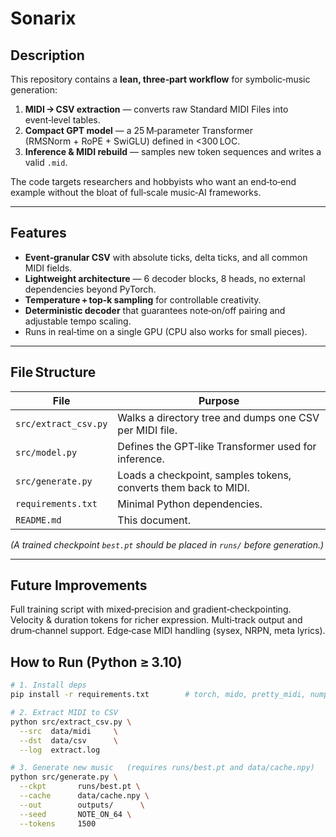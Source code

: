 # Sonarix

## Description
This repository contains a **lean, three‑part workflow** for symbolic‑music generation:

1. **MIDI → CSV extraction** — converts raw Standard MIDI Files into event‑level tables.  
2. **Compact GPT model** — a 25 M‑parameter Transformer (RMSNorm + RoPE + SwiGLU) defined in <300 LOC.  
3. **Inference & MIDI rebuild** — samples new token sequences and writes a valid `.mid`.

The code targets researchers and hobbyists who want an end‑to‑end example without the bloat of full‑scale music‑AI frameworks.

---

## Features
* **Event‑granular CSV** with absolute ticks, delta ticks, and all common MIDI fields.
* **Lightweight architecture** — 6 decoder blocks, 8 heads, no external dependencies beyond PyTorch.
* **Temperature + top‑k sampling** for controllable creativity.
* **Deterministic decoder** that guarantees note‑on/off pairing and adjustable tempo scaling.
* Runs in real‑time on a single GPU (CPU also works for small pieces).

---

## File Structure
| File | Purpose |
|------|---------|
| `src/extract_csv.py` | Walks a directory tree and dumps one CSV per MIDI file. |
| `src/model.py` | Defines the GPT‑like Transformer used for inference. |
| `src/generate.py` | Loads a checkpoint, samples tokens, converts them back to MIDI. |
| `requirements.txt` | Minimal Python dependencies. |
| `README.md` | This document. |

*(A trained checkpoint `best.pt` should be placed in `runs/` before generation.)*

---

## Future Improvements
Full training script with mixed‑precision and gradient‑checkpointing.
Velocity & duration tokens for richer expression.
Multi‑track output and drum‑channel support.
Edge‑case MIDI handling (sysex, NRPN, meta lyrics).

## How to Run (Python ≥ 3.10)
```bash
# 1. Install deps
pip install -r requirements.txt        # torch, mido, pretty_midi, numpy, pandas, tqdm

# 2. Extract MIDI to CSV
python src/extract_csv.py \
  --src  data/midi     \
  --dst  data/csv      \
  --log  extract.log

# 3. Generate new music   (requires runs/best.pt and data/cache.npy)
python src/generate.py \
  --ckpt       runs/best.pt \
  --cache      data/cache.npy \
  --out        outputs/      \
  --seed       NOTE_ON_64 \
  --tokens     1500



